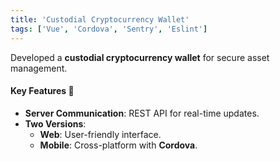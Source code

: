 ```yaml
---
title: 'Custodial Cryptocurrency Wallet'
tags: ['Vue', 'Cordova', 'Sentry', 'Eslint']
---
```


Developed a **custodial cryptocurrency wallet** for secure asset management.

#### Key Features 🔑
- **Server Communication**: REST API for real-time updates.
- **Two Versions**:
  - **Web**: User-friendly interface.
  - **Mobile**: Cross-platform with **Cordova**.
